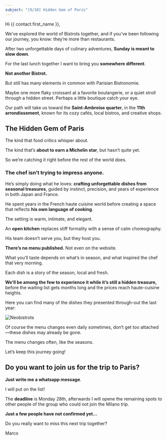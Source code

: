 ```yaml
---
subject: "[9/10] Hidden Gem of Paris"
---
```


Hi {{ contact.first_name }}, 

We’ve explored the world of Bistrots together, and if you’ve been following our journey, you know: they’re more than restaurants.

After two unforgettable days of culinary adventures, **Sunday is meant to slow down**. 

For the last lunch together I want to bring you **somewhere different**.

**Not another Bistrot.**

But still has many elements in common with Parisian Bistronomie.

Maybe one more flaky croissant at a favorite boulangerie, or a quiet stroll through a hidden street. Perhaps a little boutique catch your eye. 

Our path will take us toward the **Saint-Ambroise quarter**, in the **11th arrondissement**, known for its cozy cafés, local bistros, and creative shops.

## The Hidden Gem of Paris

The kind that food critics whisper about.  

The kind that’s **about to earn a Michelin star**, but hasn’t quite yet.  

So we’re catching it right before the rest of the world does.

### The chef isn’t trying to impress anyone.  

He’s simply doing what he loves: **crafting unforgettable dishes from seasonal treasures**, guided by instinct, precision, and years of experience in both Japan and France.

He spent years in the French haute cuisine world before creating a space that reflects **his own language of cooking**.

The setting is warm, intimate, and elegant. 

An **open kitchen** replaces stiff formality with a sense of calm choreography.

His team doesn’t serve you, but they host you.  

**There’s no menu published.** Not even on the website.

What you’ll taste depends on what’s in season, and what inspired the chef that very morning.

Each dish is a story of the season, local and fresh.

**We’ll be among the few to experience it while it’s still a hidden treasure,** before the waiting list gets months long and the prices reach haute-cuisine heights.

Here you can find many of the dishes they presented through-out the last year:

![Neobistrots](https://www.foodexplorers.ch/images/sota.webp)

Of course the menu changes even daily sometimes, don’t get too attached—these dishes may already be gone. 

The menu changes often, like the seasons.

Let’s keep this journey going!

## Do you want to join us for the trip to Paris?

**Just write me a whatsapp message**.

I will put on the list!

The **deadline** is Monday 28th, afterwards I will opene the remaining spots to other people of the group who could not join the Milano trip.

**Just a few people have not confirmed yet...**

Do you really want to miss this next trip together?

Marco

